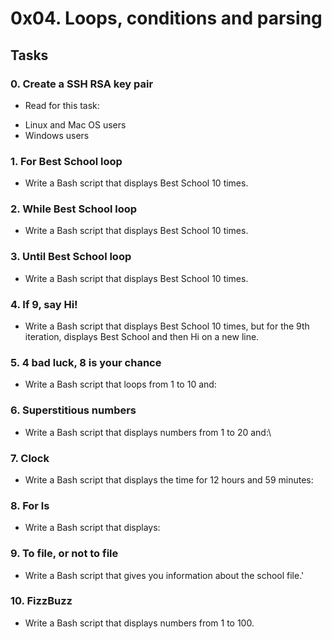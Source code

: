 # 0x04. Loops, conditions and parsing

## Tasks

### 0. Create a SSH RSA key pair
- Read for this task:
* Linux and Mac OS users
* Windows users

### 1. For Best School loop
- Write a Bash script that displays Best School 10 times.

### 2. While Best School loop
- Write a Bash script that displays Best School 10 times.

### 3. Until Best School loop
- Write a Bash script that displays Best School 10 times.

### 4. If 9, say Hi!
- Write a Bash script that displays Best School 10 times, but for the 9th iteration, displays Best School and then Hi on a new line.

### 5. 4 bad luck, 8 is your chance
- Write a Bash script that loops from 1 to 10 and:

### 6. Superstitious numbers
- Write a Bash script that displays numbers from 1 to 20 and:\

### 7. Clock
- Write a Bash script that displays the time for 12 hours and 59 minutes:

### 8. For ls
- Write a Bash script that displays:

### 9. To file, or not to file
- Write a Bash script that gives you information about the school file.'

### 10. FizzBuzz
- Write a Bash script that displays numbers from 1 to 100.
